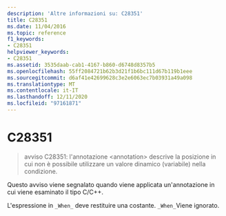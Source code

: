 ```yaml
---
description: 'Altre informazioni su: C28351'
title: C28351
ms.date: 11/04/2016
ms.topic: reference
f1_keywords:
- C28351
helpviewer_keywords:
- C28351
ms.assetid: 3535daab-cab1-4167-b860-d6748d8357b5
ms.openlocfilehash: 55ff2084721b62b3d21f1b6bc111d67b119b1eee
ms.sourcegitcommit: d6af41e42699628c3e2e6063ec7b03931a49a098
ms.translationtype: MT
ms.contentlocale: it-IT
ms.lasthandoff: 12/11/2020
ms.locfileid: "97161871"
---
```

# <a name="c28351"></a>C28351

> avviso C28351: l'annotazione \<annotation> descrive la posizione in cui non è possibile utilizzare un valore dinamico (variabile) nella condizione.

Questo avviso viene segnalato quando viene applicata un'annotazione in cui viene esaminato il tipo C/C++.

L'espressione in `_When_` deve restituire una costante. `_When_`Viene ignorato.

